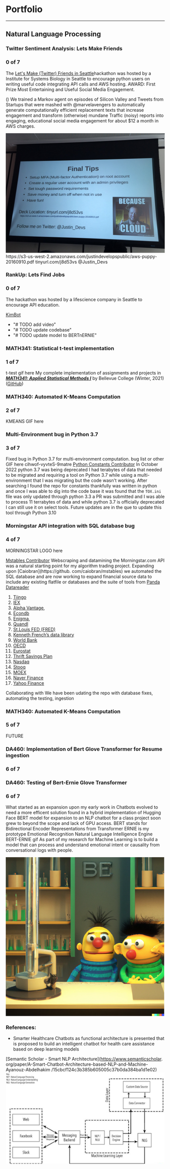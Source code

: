 # Portfolio
---
## Natural Language Processing

### Twitter Sentiment Analysis: Lets Make Friends
### 0 of 7

The [Let's Make (Twitter) Friends in Seattle](https://www.eventbrite.com/e/lets-make-twitter-friends-tickets-27060418440)hackathon was hosted by a Institute for Systems Biology  in Seattle to encourage python users on writing useful 
code 
integrating API calls and AWS hosting.
AWARD: First Prize Most Entertaining and Useful Social Media Engagement.



()
We trained a Markov agent on episodes of Silicon Valley and Tweets from Startups that were mashed with 
@marvelavengers to 
automatically 
generate computationally efficient 
replacement 
texts that increase engagement and transform (otherwise) mundane Traffic (noisy) reports into engaging, educational 
social media engagement for about $12 a month in AWS charges.


<img src="images/v2/Twitter_Kimbot/5C6674FE-F1C8-4EAC-B41E-2A051556AE04_1_105_c.jpeg"/>
https://s3-us-west-2.amazonaws.com/justindevelopspublic/aws-puppy-20160910.pdf
tinyurl.com/j8d53vs
@Justin_Devs


### RankUp: Lets Find Jobs
### 0 of 7

The hackathon was hosted by a lifescience company in Seattle to encourage API education.

[KimBot](https://github.com/datatalking/Rankup)
- "# TODO add video"
- "# TODO update codebase"
- "# TODO update model to BERTnERNIE"




### MATH341: Statistical t-test implementation
### 1 of 7
t-test gif here
My complete implementation of assignments and projects in [***MATH341: Applied Statistical Methods I***](https://catalog.bellevuecollege.edu/preview_course_nopop.php?catoid=5&coid=17895) by Bellevue College (Winter, 2021)
([GitHub](https://github.com/datatalking/CS224n-NLP-Assignments/tree/master/assignments/a3))

### MATH340: Automated K-Means Computation
### 2 of 7
KMEANS GIF here

### Multi-Environment bug in Python 3.7
### 3 of 7
Fixed bug in Python 3.7 for multi-environment computation.
bug list or other GIF here
cihwof-vyvteS-9matre
[Python Constants Contributor](https://github.com/3kwa/constants)
In October 2022 python 3.7 was being deprecated I had terabytes of data that needed to be migrated and requiring a 
tool on 
Python 
3.7 
while using a multi-environment that I was migrating but the code wasn't working. After searching I 
found the repo for constants thankfully was written in python and once I was able to dig into the code base it was 
found that the `TOX.ini` file was only updated through python 3.3 a PR was submitted and I was able to process 11 
terrabytes of data and while python 3.7 is officially deprecated I can still use  it on select tools. Future updates 
are in the que to update this tool through Python 3.10

### Morningstar API integration with SQL database bug
### 4 of 7
MORNINGSTAR LOGO here

[Mstables Contributor](https://github.com/caiobran/mstables)
Webscraping and datamining the Morningstar.com API was a 
natural starting point for my algorithm trading project. Expanding upon [Caiobran](https://github.
com/caiobran/mstables) we automated the SQL database and are now working to expand financial source data to include 
any existing flatfile or databases and the suite of tools from [Panda Datareader](https://github.com/pydata/pandas-datareader)
1. [Tiingo](https://pandas-datareader.readthedocs.io/en/latest/remote_data.html#remote-data-tiingo)
2. [IEX](https://github.com/iexcloud)
3. [Alpha Vantage](https://www.alphavantage.co/documentation),
4. [Econdb](https://www.econdb.com/series/RGDPUS/)
5. [Enigma](https://developers.enigma.com/reference/authentication),
6. [Quandl](https://data.nasdaq.com)
7. [St.Louis FED (FRED)]()
8. [Kenneth French’s data library](http://mba.tuck.dartmouth.edu/pages/faculty/ken.french/data_library.html)
9. [World Bank]()
10. [OECD]()
11. [Eurostat]()
12. [Thrift Savings Plan]()
13. [Nasdaq]()
14. [Stooq]()
15. [MOEX]()
16. [Naver Finance]()
17. [Yahoo Finance]()

Collaborating with We have been udating the 
repo 
with 
database fixes, 
automating the testing, ingestion 


### MATH340: Automated K-Means Computation
### 5 of 7

FUTURE
### DA460: Implementation of Bert Glove Transformer for Resume ingestion
### 6 of 7

### DA460: Testing of Bert-Ernie Glove Transformer 
### 6 of 7

What started as an expansion upon my early work in Chatbots evolved to need a more efficent solution found in a hybrid 
implementation of 
Hugging Face 
BERT 
model for 
expansion to an NLP chatbot for a 
class 
project 
soon grew to beyond the 
scope and lack of GPU access. BERT stands for Bidirectional Encoder 
Representations 
from Transformer
ERNIE is my prototype Emotional Recognition Natural Language Intelligence Engine
BERT-ERNIE gif
As part of my research for Machine Learning is to build a model that can process and understand emotional intent or 
causality from conversational logs with people.

<img src="images/v2/Twitter_Kimbot/Screen Shot 2023-08-26 at 6.55.31 PM.png"/>

### References:
- Smarter Healthcare Chatbots as functional architecture is presented that is proposed to build an intelligent chatbot 
  for 
  health care assistance 
based on deep learning models

[Semantic Scholar - Smart NLP Architecture](https://www.semanticscholar.
org/paper/A-Smart-Chatbot-Architecture-based-NLP-and-Machine-Ayanouz-Abdelhakim
/15cbcf124c3b385b605005c37b0da384ba1d1e02)
<img src="images/v2/Twitter_Kimbot/3-Figure1-1.png"/>
